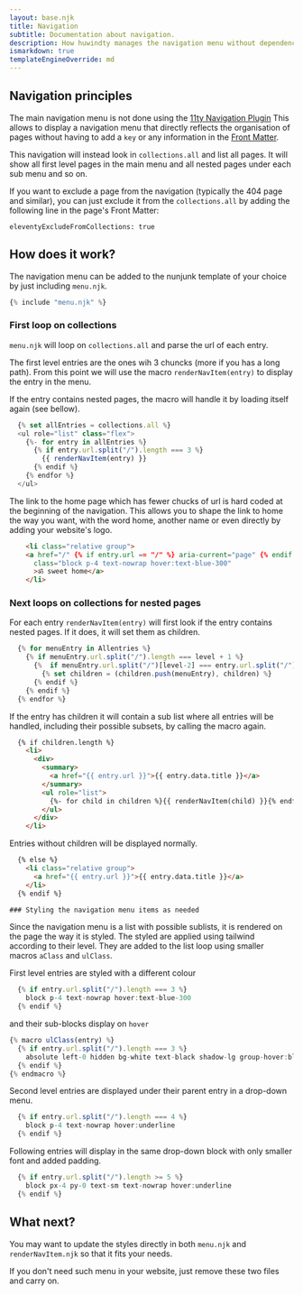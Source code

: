 ```yaml
---
layout: base.njk
title: Navigation
subtitle: Documentation about navigation.
description: How huwindty manages the navigation menu without dependency
ismarkdown: true
templateEngineOverride: md
---
```

## Navigation principles

The main navigation menu is not done using the [11ty Navigation Plugin](https://www.11ty.dev/docs/plugins/navigation/) This allows to display a navigation menu that directly reflects the organisation of pages without having to add a `key` or any information in the [Front Matter](https://www.11ty.dev/docs/data-frontmatter/).

This navigation will instead look in `collections.all` and list all pages. It will show all first level pages in the main menu and all nested pages under each sub menu and so on. 

If you want to exclude a page from the navigation (typically the 404 page and similar), you can just exclude it from the `collections.all` by adding the following line in the page's Front Matter:

```
eleventyExcludeFromCollections: true
```

## How does it work?

The navigation menu can be added to the nunjunk template of your choice by just including `menu.njk`.

```js
{% include "menu.njk" %}
```

### First loop on collections

`menu.njk` will loop on `collections.all` and parse the url of each entry. 

The first level entries are the ones wih 3 chuncks (more if you has a long path). From this point we will use the macro `renderNavItem(entry)` to display the entry in the menu. 

If the entry contains nested pages, the macro will handle it by loading itself again (see bellow).

```js
  {% set allEntries = collections.all %}
  <ul role="list" class="flex">
    {%- for entry in allEntries %}
      {% if entry.url.split("/").length === 3 %}
        {{ renderNavItem(entry) }}
      {% endif %}
    {% endfor %}
  </ul>
```

The link to the home page which has fewer chucks of url is hard coded at the beginning of the navigation. This allows you to shape the link to home the way you want, with the word home, another name or even directly by adding your website's logo.

```html
    <li class="relative group">
    <a href="/" {% if entry.url == "/" %} aria-current="page" {% endif %}
      class="block p-4 text-nowrap hover:text-blue-300"
      >ॐ sweet home</a> 
    </li>
```

### Next loops on collections for nested pages

For each entry `renderNavItem(entry)` will first look if the entry contains nested pages. If it does, it will set them as children.

```js
  {% for menuEntry in Allentries %}
    {% if menuEntry.url.split("/").length === level + 1 %}
      {%  if menuEntry.url.split("/")[level-2] === entry.url.split("/")[level-2] %}
        {% set children = (children.push(menuEntry), children) %}
      {% endif %}
    {% endif %}
  {% endfor %}
```

If the entry has children it will contain a sub list where all entries will be handled, including their possible subsets, by calling the macro again.

```html
  {% if children.length %}
    <li>
      <div>
        <summary>
          <a href="{{ entry.url }}">{{ entry.data.title }}</a>
        </summary>
        <ul role="list">
          {%- for child in children %}{{ renderNavItem(child) }}{% endfor -%}
        </ul>
      </div>
    </li>
```

Entries without children will be displayed normally.

```html
  {% else %}
    <li class="relative group">
      <a href="{{ entry.url }}">{{ entry.data.title }}</a> 
    </li>
  {% endif %}

### Styling the navigation menu items as needed
```

Since the navigation menu is a list with possible sublists, it is rendered on the page the way it is styled. The styled are applied using tailwind according to their level. They are added to the list loop using smaller macros `aClass` and `ulClass`.

First level entries are styled with a different colour

```js
  {% if entry.url.split("/").length === 3 %}
    block p-4 text-nowrap hover:text-blue-300
  {% endif %}
```

and their sub-blocks display on `hover`

```js
{% macro ulClass(entry) %}
  {% if entry.url.split("/").length === 3 %}
    absolute left-0 hidden bg-white text-black shadow-lg group-hover:block
  {% endif %}
{% endmacro %}
```

Second level entries are displayed under their parent entry in a drop-down menu.

```js
  {% if entry.url.split("/").length === 4 %}
    block p-4 text-nowrap hover:underline
  {% endif %}
```

Following entries will display in the same drop-down block with only smaller font and added padding.

```js
  {% if entry.url.split("/").length >= 5 %}
    block px-4 py-0 text-sm text-nowrap hover:underline
  {% endif %}
```

## What next?

You may want to update the styles directly in both `menu.njk` and `renderNavItem.njk` so that it fits your needs. 

If you don't need such menu in your website, just remove these two files and carry on.
